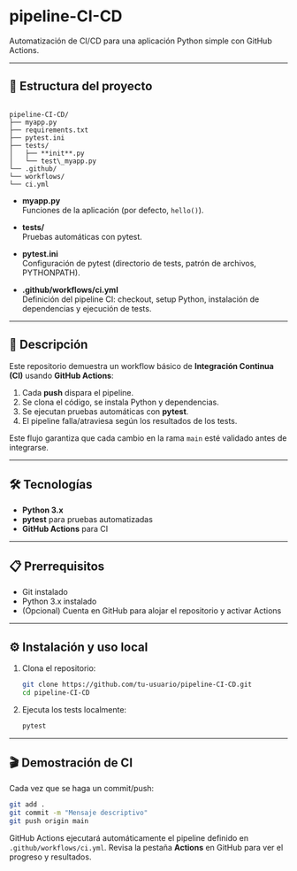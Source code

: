 # pipeline-CI-CD

Automatización de CI/CD para una aplicación Python simple con GitHub Actions.

---

## 📂 Estructura del proyecto

```

pipeline-CI-CD/
├── myapp.py
├── requirements.txt
├── pytest.ini
├── tests/
│   ├── **init**.py
│   └── test\_myapp.py
└── .github/
└── workflows/
└── ci.yml

````

- **myapp.py**  
  Funciones de la aplicación (por defecto, `hello()`).

- **tests/**  
  Pruebas automáticas con pytest.

- **pytest.ini**  
  Configuración de pytest (directorio de tests, patrón de archivos, PYTHONPATH).

- **.github/workflows/ci.yml**  
  Definición del pipeline CI: checkout, setup Python, instalación de dependencias y ejecución de tests.

---

## 🚀 Descripción

Este repositorio demuestra un workflow básico de **Integración Continua (CI)** usando **GitHub Actions**:

1. Cada **push** dispara el pipeline.
2. Se clona el código, se instala Python y dependencias.
3. Se ejecutan pruebas automáticas con **pytest**.
4. El pipeline falla/atraviesa según los resultados de los tests.

Este flujo garantiza que cada cambio en la rama `main` esté validado antes de integrarse.

---

## 🛠️ Tecnologías

- **Python 3.x**  
- **pytest** para pruebas automatizadas  
- **GitHub Actions** para CI

---

## 📋 Prerrequisitos

- Git instalado  
- Python 3.x instalado  
- (Opcional) Cuenta en GitHub para alojar el repositorio y activar Actions

---

## ⚙️ Instalación y uso local

1. Clona el repositorio:
   ```bash
   git clone https://github.com/tu-usuario/pipeline-CI-CD.git
   cd pipeline-CI-CD

2. Ejecuta los tests localmente:

   ```bash
   pytest
   ```

---

## 🎬 Demostración de CI

Cada vez que se haga un commit/push:

```bash
git add .
git commit -m "Mensaje descriptivo"
git push origin main
```

GitHub Actions ejecutará automáticamente el pipeline definido en `.github/workflows/ci.yml`.
Revisa la pestaña **Actions** en GitHub para ver el progreso y resultados.



